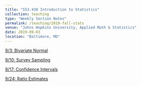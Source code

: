 ```yaml
---
title: "553.430 Introduction to Statistics"
collection: teaching
type: "Weekly Section Notes"
permalink: /teaching/2019-fall-stats
venue: "Johns Hopkins University, Applied Math & Statistics"
date: 2019-09-03
location: "Baltimore, MD"
---
```


[9/3: Bivariate Normal](/files/1-Bivariate_Normal.pdf)

[9/10: Survey Sampling](/files/2-Survey_Sampling.pdf)

[9/17: Confidence Intervals](/files/3-CI,Ratios.pdf)

[9/24: Ratio Estimates](/files/4-Ratio_Estimates.pdf)
